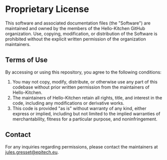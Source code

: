 # Proprietary License

This software and associated documentation files (the "Software") are maintained and owned by the members of the Hello-Kitchen GitHub organization. Use, copying, modification, or distribution of the Software is prohibited without the explicit written permission of the organization maintainers.

## Terms of Use

By accessing or using this repository, you agree to the following conditions:

1. You may not copy, modify, distribute, or otherwise use any part of this codebase without prior written permission from the maintainers of Hello-Kitchen.
2. The maintainers of Hello-Kitchen retain all rights, title, and interest in the code, including any modifications or derivative works.
3. This code is provided "as is" without warranty of any kind, either express or implied, including but not limited to the implied warranties of merchantability, fitness for a particular purpose, and noninfringement.

## Contact

For any inquiries regarding permissions, please contact the maintainers at jules.gresset@epitech.eu.
